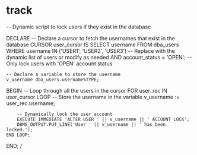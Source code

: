 # track
-- Dynamic script to lock users if they exist in the database

DECLARE
    -- Declare a cursor to fetch the usernames that exist in the database
    CURSOR user_cursor IS
        SELECT username
        FROM dba_users
        WHERE username IN ('USER1', 'USER2', 'USER3')  -- Replace with the dynamic list of users or modify as needed
        AND account_status = 'OPEN';  -- Only lock users with 'OPEN' account status
    
    -- Declare a variable to store the username
    v_username dba_users.username%TYPE;
BEGIN
    -- Loop through all the users in the cursor
    FOR user_rec IN user_cursor LOOP
        -- Store the username in the variable
        v_username := user_rec.username;

        -- Dynamically lock the user account
        EXECUTE IMMEDIATE 'ALTER USER ' || v_username || ' ACCOUNT LOCK';
        DBMS_OUTPUT.PUT_LINE('User ' || v_username || ' has been locked.');
    END LOOP;
END;
/
